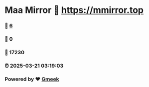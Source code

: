# Maa Mirror :link: https://mmirror.top 
### :page_facing_up: [6](https://mmirror.top/tag.html) 
### :speech_balloon: 0 
### :hibiscus: 17230 
### :alarm_clock: 2025-03-21 03:19:03 
### Powered by :heart: [Gmeek](https://github.com/Meekdai/Gmeek)

